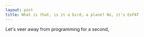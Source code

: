 ```yaml
---
layout: post
title: What is that, is it a bird, a plane? No, it's ExFAT
---
```


Let's veer away from programming for a second,
